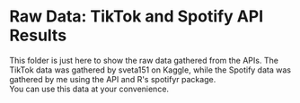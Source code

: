# Raw Data: TikTok and Spotify API Results
This folder is just here to show the raw data gathered from the APIs. The TikTok data was gathered by sveta151 on Kaggle, while the Spotify data was gathered by me using the API and R's spotifyr package.
<br>
You can use this data at your convenience.
